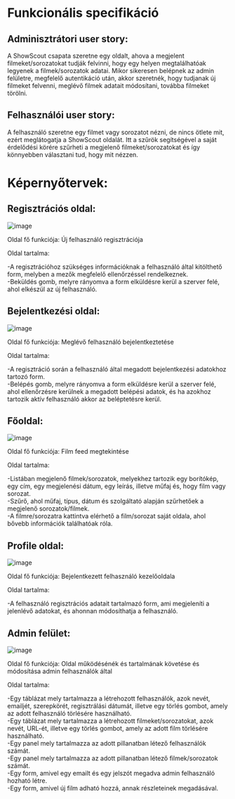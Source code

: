 # Funkcionális specifikáció
## Adminisztrátori user story:
A ShowScout csapata szeretne egy oldalt, ahova a megjelent filmeket/sorozatokat tudják felvinni, hogy egy helyen megtalálhatóak legyenek a filmek/sorozatok adatai. Mikor sikeresen belépnek az admin felületre, megfelelő autentikáció után, akkor szeretnék, hogy tudjanak új filmeket felvenni, meglévő filmek adatait módosítani, továbba filmeket törölni. 
## Felhasználói user story:
A felhasználó szeretne egy filmet vagy sorozatot nézni, de nincs ötlete mit, ezért meglátogatja a ShowScout oldalát. Itt a szűrök segítségével a saját érdelődési körére szűrheti a megjelenő filmeket/sorozatokat és így könnyebben választani tud, hogy mit nézzen.

# Képernyőtervek:
## Regisztrációs oldal:
![image](https://github.com/user-attachments/assets/7b43f7c7-6cb2-4e2c-a00a-2bca6c9abe80)

Oldal fő funkciója: Új felhasználó regisztrációja

Oldal tartalma:

-A regisztrációhoz szükséges információknak a felhasználó által kitölthető form, melyben a mezők megfelelő ellenőrzéssel rendelkeznek.          
-Beküldés gomb, melyre rányomva a form elküldésre kerül a szerver felé, ahol elkészül az új felhasználó.
## Bejelentkezési oldal:
![image](https://github.com/user-attachments/assets/33ac85ce-9618-40d9-b54c-366179fc5a10)

Oldal fő funkciója: Meglévő felhasználó bejelentkeztetése

Oldal tartalma:

-A regisztráció során a felhasználó által megadott bejelentkezési adatokhoz tartozó form.          
-Belépés gomb, melyre rányomva a form elküldésre kerül a szerver felé, ahol ellenőrzésre kerülnek a megadott belépési adatok, és ha azokhoz tartozik aktív felhasználó akkor az beléptetésre kerül.
## Főoldal:
![image](https://github.com/user-attachments/assets/381a0089-276b-4c8b-a236-cf1c35e59987)

Oldal fő funkciója: Film feed megtekintése

Oldal tartalma:

-Listában megjelenő filmek/sorozatok, melyekhez tartozik egy borítókép, egy cím, egy megjelenési dátum, egy leírás, illetve műfaj és, hogy film vagy sorozat.   
-Szűrő, ahol műfaj, típus, dátum és szolgáltató alapján szűrhetőek a megjelenő sorozatok/filmek.   
-A filmre/sorozatra kattintva elérhető a film/sorozat saját oldala, ahol bővebb információk találhatóak róla.
## Profile oldal:
![image](https://github.com/user-attachments/assets/30090eac-77bf-4813-98b7-65b6ede3090c)


Oldal fő funkciója: Bejelentkezett felhasználó kezelőoldala

Oldal tartalma:

-A felhasználó regisztrációs adatait tartalmazó form, ami megjeleníti a jelenlévő adatokat, és ahonnan módosíthatja a felhasználó.
## Admin felület:
![image](https://github.com/user-attachments/assets/62c28b8a-76e9-4978-9fca-c17909bc50f1)

Oldal fő funkciója: Oldal működésénék és tartalmának követése és módosítása admin felhasználók által

Oldal tartalma:

-Egy táblázat mely tartalmazza a létrehozott felhasználók, azok nevét, emailjét, szerepkörét, regisztrálási dátumát, illetve egy törlés gombot, amely az adott felhasználó törlésére használható.  
-Egy táblázat mely tartalmazza a létrehozott filmeket/sorozatokat, azok nevét, URL-ét, illetve egy törlés gombot, amely az adott film törlésére használható.  
-Egy panel mely tartalmazza az adott pillanatban létező felhasználók számát.  
-Egy panel mely tartalmazza az adott pillanatban létező filmek/sorozatok számát.  
-Egy form, amivel egy emailt és egy jelszót megadva admin felhasználó hozható létre.  
-Egy form, amivel új film adható hozzá, annak részleteinek megadásával.
